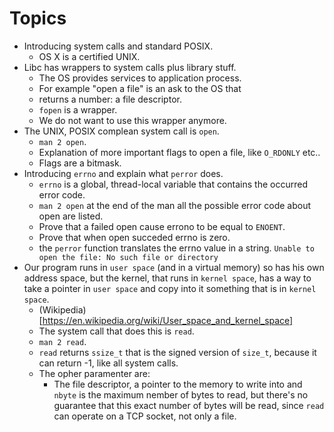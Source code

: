 # Topics

* Introducing system calls and standard POSIX.
  * OS X is a certified UNIX.
* Libc has wrappers to system calls plus library stuff.
  * The OS provides services to application process.
  * For example "open a file" is an ask to the OS that
  * returns a number: a file descriptor.
  * `fopen` is a wrapper.
  * We do not want to use this wrapper anymore.
* The UNIX, POSIX complean system call is `open`.
  * `man 2 open`.
  * Explanation of more important flags to open a file, like `O_RDONLY` etc..
  * Flags are a bitmask.
* Introducing `errno` and explain what `perror` does.
  * `errno` is a global, thread-local variable that contains the occurred error code.
  * `man 2 open` at the end of the man all the possible error code about open
are listed.
  * Prove that a failed open cause errono to be equal to `ENOENT`.
  * Prove that when open succeded errno is zero.
  * the `perror` function translates the errno value in a string.
`Unable to open the file: No such file or directory`
* Our program runs in `user space` (and in a virtual memory) so has
his own address space, but the kernel, that runs in `kernel space`,
has a way to take a pointer in `user space` and copy into it
something that is in `kernel space`.
  * (Wikipedia)[https://en.wikipedia.org/wiki/User_space_and_kernel_space]
  * The system call that does this is `read`.
  * `man 2 read`.
  * `read` returns `ssize_t` that is the signed version of `size_t`,
because it can return -1, like all system calls.
  * The opher paramenter are:
    * The file descriptor, a pointer to the memory to write into and
`nbyte` is the maximum nember of bytes to read, but there's no guarantee
that this exact number of bytes will be read, since `read` can operate
on a TCP socket, not only a file.
